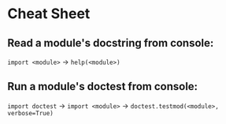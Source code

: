 # Cheat Sheet

## Read a module's docstring from console:

`import <module>` -> `help(<module>)`

## Run a module's doctest from console:

`import doctest` -> `import <module>` -> `doctest.testmod(<module>, verbose=True)`

<!-- ... how detailed to make this? -->
